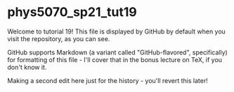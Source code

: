 # phys5070_sp21_tut19

Welcome to tutorial 19!  This file is displayed by GitHub by default
when you visit the repository, as you can see.

GitHub supports Markdown (a variant called "GitHub-flavored", specifically)
for formatting of this file - I'll cover that in the bonus lecture on
TeX, if you don't know it.

Making a second edit here just for the history - you'll revert this later!
